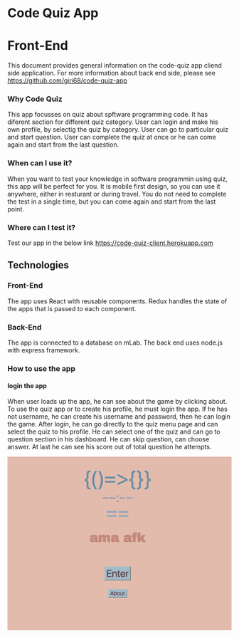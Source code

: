  # Code Quiz App

 # Front-End

This document provides general information on the code-quiz app cliend side application. For more information about back end side, please see https://github.com/giri68/code-quiz-app



### Why Code Quiz

This app focusses on quiz about spftware programming code. It has diferent section for different quiz category. User can login and make his own profile, by selectig the quiz by category. User can go to particular quiz and start question. User can complete the quiz at once or he can come again and start from the last question.

### When can I use it?

When you want to test your knowledge in software programmin using quiz, this app will be perfect for you. It is mobile first design, so you can use it anywhere, either in resturant or during travel. You do not need to complete the test in a single time, but you can come again and start from the last point.

### Where can I test it?
Test our app in the below link
https://code-quiz-client.herokuapp.com

## Technologies

### Front-End

The app uses React with reusable components. Redux handles the state of the apps that
is passed to each component.

### Back-End

The app is connected to a database on mLab. The back end uses node.js with express framework.


### How to use the app

#### login the app

When user loads up the app, he can see about the game by clicking about. To use the quiz app or to create 
his profile, he must login the app. If he has not username, he can create his username and password, then he can login the game. After login, he can go directly to the quiz menu page and can select the quiz to his profile. He can select one of the 
quiz and can go to question section in his dashboard. He can skip question, can choose answer. At last he can see his score out of total question he attempts.

![alt text](login.png)